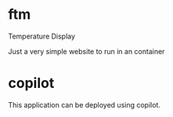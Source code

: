 # ftm
Temperature Display

Just a very simple website to run in an container

# copilot

This application can be deployed using copilot. 

